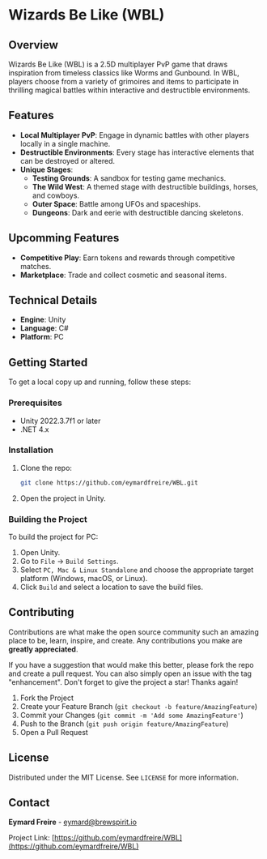# Wizards Be Like (WBL)

## Overview
Wizards Be Like (WBL) is a 2.5D multiplayer PvP game that draws inspiration from timeless classics like Worms and Gunbound. In WBL, players choose from a variety of grimoires and items to participate in thrilling magical battles within interactive and destructible environments. 

## Features
- **Local Multiplayer PvP**: Engage in dynamic battles with other players locally in a single machine.
- **Destructible Environments**: Every stage has interactive elements that can be destroyed or altered.
- **Unique Stages**: 
  - **Testing Grounds**: A sandbox for testing game mechanics.
  - **The Wild West**: A themed stage with destructible buildings, horses, and cowboys.
  - **Outer Space**: Battle among UFOs and spaceships.
  - **Dungeons**: Dark and eerie with destructible dancing skeletons.
 
## Upcomming Features
- **Competitive Play**: Earn tokens and rewards through competitive matches. 
- **Marketplace**: Trade and collect cosmetic and seasonal items.

## Technical Details
- **Engine**: Unity
- **Language**: C#
- **Platform**: PC

## Getting Started
To get a local copy up and running, follow these steps:

### Prerequisites
- Unity 2022.3.7f1 or later
- .NET 4.x

### Installation
1. Clone the repo:
    ```sh
    git clone https://github.com/eymardfreire/WBL.git
    ```
2. Open the project in Unity.

### Building the Project
To build the project for PC:
1. Open Unity.
2. Go to `File` -> `Build Settings`.
3. Select `PC, Mac & Linux Standalone` and choose the appropriate target platform (Windows, macOS, or Linux).
4. Click `Build` and select a location to save the build files.

## Contributing
Contributions are what make the open source community such an amazing place to be, learn, inspire, and create. Any contributions you make are **greatly appreciated**.

If you have a suggestion that would make this better, please fork the repo and create a pull request. You can also simply open an issue with the tag "enhancement".
Don't forget to give the project a star! Thanks again!

1. Fork the Project
2. Create your Feature Branch (`git checkout -b feature/AmazingFeature`)
3. Commit your Changes (`git commit -m 'Add some AmazingFeature'`)
4. Push to the Branch (`git push origin feature/AmazingFeature`)
5. Open a Pull Request

## License
Distributed under the MIT License. See `LICENSE` for more information.

## Contact
**Eymard Freire** - [eymard@brewspirit.io](mailto:eymard@brewspirit.io)

Project Link: [https://github.com/eymardfreire/WBL](https://github.com/eymardfreire/WBL)
